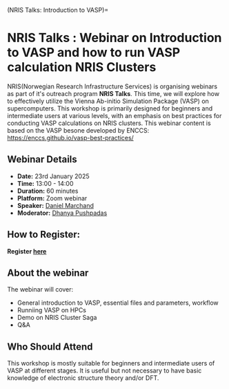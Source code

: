 (NRIS Talks: Introduction to VASP)=

# NRIS Talks : Webinar on Introduction to VASP and how to run VASP calculation NRIS Clusters

NRIS(Norwegian Research Infrastructure Services) is organising  webinars as part of it's outreach program **NRIS Talks**.
This time, we will explore how to effectively utilize the Vienna Ab-initio Simulation Package (VASP) on supercomputers. This workshop is primarily designed for beginners and intermediate users at various levels, with an emphasis on best practices for conducting VASP calculations on NRIS clusters. This webinar content is based on the VASP besone developed by ENCCS:  https://enccs.github.io/vasp-best-practices/

## Webinar Details

- **Date:** 23rd January 2025
- **Time:** 13:00 - 14:00
- **Duration:** 60 minutes
- **Platform:** Zoom webinar
- **Speaker:** [Daniel Marchand](https://www.sintef.no/alle-ansatte/ansatt/daniel.marchand/)
- **Moderator:** [Dhanya Pushpadas](https://www.uib.no/en/persons/Dhanya.Pushpadas)

## How to Register:

**Register [here](https://uib.zoom.us/webinar/register/WN_SFFfpEHqQySCKTjPCQFa0w)**

##  About the webinar

The webinar will cover:

- General introduction to VASP, essential files and parameters, workflow
- Runniing VASP on HPCs
- Demo on NRIS Cluster Saga
- Q&A

## Who Should Attend

This workshop is mostly suitable for beginners and intermediate users of VASP at different stages. It is useful but not necessary to have basic knowledge of electronic structure theory and/or DFT.

